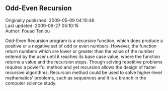 ## Odd-Even Recursion  
Originally published: 2009-05-09 04:10:46  
Last updated: 2009-06-27 05:10:15  
Author: Fouad Teniou  
  
Odd-Even Recursion program is a recursive function, which does produce a positive or a negative set of odd or even numbers. However, the function return numbers which are lower or greater than the value of the number entered by the user until it reaches its base case value, where the function returns a value and the recursion stops. Though solving repetitive problems requires a powerful method and yet recursion allows the design of faster recursive algorithms. Recursion method could be used to solve higher-level mathematics' problems, such as sequences and it is a branch in the computer science study.